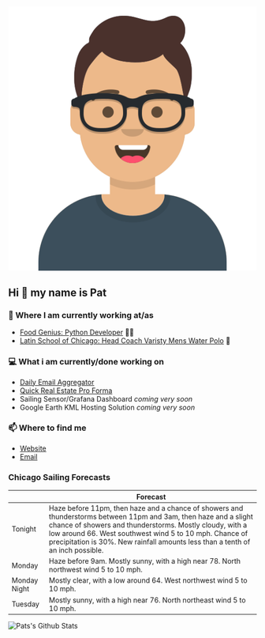 [![Social banner for p-j-falconer](https://raw.githubusercontent.com/P-J-FALCONER/P-J-FALCONER/master/assets/avataaars.svg)](https://patfalconer.com/)
## Hi :wave: my name is Pat

### 💼 Where I am currently working at/as
- [Food Genius: Python Developer](https://getfoodgenius.com/) 🍔🐍
- [Latin School of Chicago: Head Coach Varisty Mens Water Polo](https://www.latinschool.org/) 🤽


### 💻 What i am currently/done working on
 - [Daily Email Aggregator](https://github.com/P-J-FALCONER/dott_daily_mail)
 - [Quick Real Estate Pro Forma](https://github.com/P-J-FALCONER/henry)
 - Sailing Sensor/Grafana Dashboard *coming very soon*
 - Google Earth KML Hosting Solution *coming very soon*

### 📫 Where to find me
 - [Website](https://patfalconer.com/)
 - [Email](mailto:patrick.j.falconer@gmail.com)


### Chicago Sailing Forecasts
|   | Forecast  |
|---|---|
| Tonight | Haze before 11pm, then haze and a chance of showers and thunderstorms between 11pm and 3am, then haze and a slight chance of showers and thunderstorms. Mostly cloudy, with a low around 66. West southwest wind 5 to 10 mph. Chance of precipitation is 30%. New rainfall amounts less than a tenth of an inch possible. |
| Monday | Haze before 9am. Mostly sunny, with a high near 78. North northwest wind 5 to 10 mph. |
| Monday Night | Mostly clear, with a low around 64. West northwest wind 5 to 10 mph. |
| Tuesday | Mostly sunny, with a high near 76. North northeast wind 5 to 10 mph. |

![Pats's Github Stats](https://github-readme-stats.vercel.app/api?username=p-j-falconer&show_icons=true&theme=radical)

